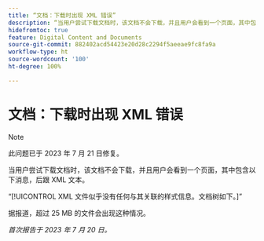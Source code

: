 ```yaml
---
title: “文档：下载时出现 XML 错误”
description: “当用户尝试下载文档时，该文档不会下载，并且用户会看到一个页面，其中包含一条消息，后跟 XML 文本。”
hidefromtoc: true
feature: Digital Content and Documents
source-git-commit: 882402acd54423e20d28c2294f5aeeae9fc8fa9a
workflow-type: ht
source-wordcount: '100'
ht-degree: 100%

---
```



# 文档：下载时出现 XML 错误

<!--WF, WFP TOCs-->

>[!NOTE]
>
>此问题已于 2023 年 7 月 21 日修复。

当用户尝试下载文档时，该文档不会下载，并且用户会看到一个页面，其中包含以下消息，后跟 XML 文本。

“[!UICONTROL  XML 文件似乎没有任何与其关联的样式信息。文档树如下。]”

据报道，超过 25 MB 的文件会出现这种情况。

_首次报告于 2023 年 7 月 20 日。_
